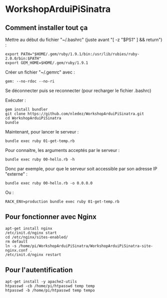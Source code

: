WorkshopArduiPiSinatra
======================

Comment installer tout ça
-------------------------

Mettre au début du fichier "~/.bashrc" (juste avant "[ -z "$PS1" ] && return") :

    export PATH="$HOME/.gem/ruby/1.9.1/bin:/usr/lib/rubies/ruby-2.0.0/bin:$PATH"
    export GEM_HOME=$HOME/.gem/ruby/1.9.1

Créer un fichier "~/.gemrc" avec :

    gem: --no-rdoc --no-ri

Se déconnecter puis se reconnecter (pour recharger le fichier .bashrc)

Exécuter :

    gem install bundler
    git clone https://github.com/nledez/WorkshopArduiPiSinatra.git
    cd WorkshopArduiPiSinatra
    bundle

Maintenant, pour lancer le serveur :

    bundle exec ruby 01-get-temp.rb

Pour connaitre, les arguments acceptés par le serveur :

    bundle exec ruby 00-hello.rb -h

Donc par exemple, pour que le serveur soit accessible par son adresse IP "externe" :

    bundle exec ruby 00-hello.rb -o 0.0.0.0

Ou :

    RACK_ENV=production bundle exec ruby 01-get-temp.rb

Pour fonctionner avec Nginx
---------------------------

    apt-get install nginx
    /etc/init.d/nginx start
    cd /etc/nginx/sites-enabled/
    rm default
    ln -s /home/pi/WorkshopArduiPiSinatra/WorkshopArduiPiSinatra-site-nginx.conf .
    /etc/init.d/nginx restart

Pour l'autentification
----------------------

    apt-get install -y apache2-utils
    htpasswd -cb /home/pi/htpasswd temp temp
    htpasswd -b /home/pi/htpasswd temp tempo